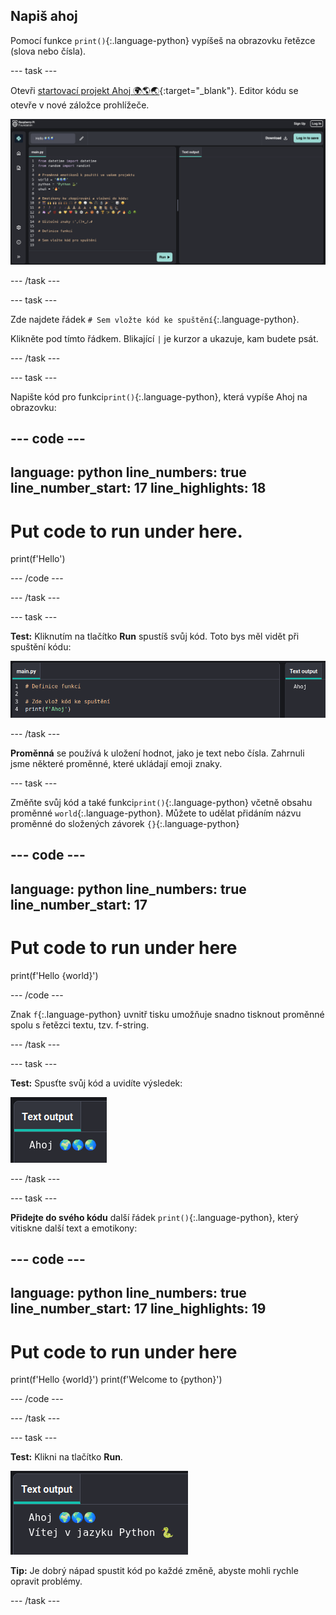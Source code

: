 ## Napiš ahoj

Pomocí funkce `print()`{:.language-python} vypíšeš na obrazovku řetězce (slova nebo čísla).

--- task ---

Otevři [startovací projekt Ahoj 🌍🌎🌏](https://editor.raspberrypi.org/en/projects/hello-world-starter){:target="_blank"}. Editor kódu se otevře v nové záložce prohlížeče.

![Editor kódu se spouštěcím kódem projektu vlevo v oblasti kódu. Vpravo je prázdná výstupní oblast.](images/starter_project.png)

--- /task ---

--- task ---

Zde najdete řádek `# Sem vložte kód ke spuštění`{:.language-python}.

Klikněte pod tímto řádkem. Blikající `|` je kurzor a ukazuje, kam budete psát.

--- /task ---

--- task ---

Napište kód pro funkci`print()`{:.language-python}, která vypíše Ahoj na obrazovku:

--- code ---
---
language: python line_numbers: true line_number_start: 17
line_highlights: 18
---
# Put code to run under here.
print(f'Hello')

--- /code ---

--- /task ---

--- task ---

**Test:** Kliknutím na tlačítko **Run** spustíš svůj kód. Toto bys měl vidět při spuštění kódu:

![Ikona Run zvýrazněná s 'Hello' zobrazeným ve výstupní oblasti. ](images/run_hello.png)

--- /task ---

**Proměnná** se používá k uložení hodnot, jako je text nebo čísla. Zahrnuli jsme některé proměnné, které ukládají emoji znaky.

--- task ---

Změňte svůj kód a také funkci`print()`{:.language-python} včetně obsahu proměnné `world`{:.language-python}. Můžete to udělat přidáním názvu proměnné do složených závorek `{}`{:.language-python}


--- code ---
---
language: python line_numbers: true
line_number_start: 17
---
# Put code to run under here
print(f'Hello {world}')

--- /code ---

Znak `f`{:.language-python} uvnitř tisku umožňuje snadno tisknout proměnné spolu s řetězci textu, tzv. f-string.

--- /task ---

--- task ---

**Test:** Spusťte svůj kód a uvidíte výsledek:

![Aktualizovaný řádek kódu v oblasti kódu se slovem „Ahoj“ následovaným třemi světovými emotikony zobrazenými ve výstupní oblasti.](images/run_hello_world.png)

--- /task ---

--- task ---

**Přidejte do svého kódu** další řádek `print()`{:.language-python}, který vitiskne další text a emotikony:

--- code ---
---
language: python line_numbers: true line_number_start: 17
line_highlights: 19
---
# Put code to run under here
print(f'Hello {world}') print(f'Welcome to {python}')

--- /code ---

--- /task ---

--- task ---

**Test:** Klikni na tlačítko **Run**.

![Dodatečný řádek kódu v editoru kódu se slovem „Ahoj“ následovaným třemi světovými emotikony a slovy „Vítejte“ následovaným hadem emoji a klávesnicí zobrazenou ve výstupní oblasti.](images/run_multiple.png)

**Tip:** Je dobrý nápad spustit kód po každé změně, abyste mohli rychle opravit problémy.


--- /task ---


